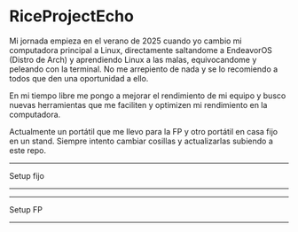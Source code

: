 # RiceProjectEcho
Mi jornada empieza en el verano de 2025 cuando yo cambio mi computadora principal a Linux, directamente saltandome a EndeavorOS (Distro de Arch) y aprendiendo Linux a las malas, equivocandome y peleando con la terminal. No me arrepiento de nada y se lo recomiendo a todos que den una oportunidad a ello.

En mi tiempo libre me pongo a mejorar el rendimiento de mi equipo y busco nuevas herramientas que me faciliten y optimizen mi rendimiento en la computadora.

Actualmente un portátil que me llevo para la FP y otro portátil en casa fijo en un stand. Siempre intento cambiar cosillas y actualizarlas subiendo a este repo.


***
Setup fijo
***

***
Setup FP
***
